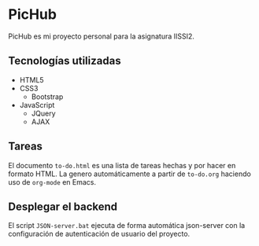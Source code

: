 # PicHub
PicHub es mi proyecto personal para la asignatura IISSI2.

## Tecnologías utilizadas
 - HTML5
 - CSS3
   - Bootstrap
 - JavaScript
   - JQuery
   - AJAX

## Tareas
El documento `to-do.html` es una lista de tareas hechas y por hacer en formato HTML. La genero automáticamente a partir de `to-do.org` haciendo uso de `org-mode` en Emacs.

## Desplegar el backend
El script `JSON-server.bat` ejecuta de forma automática json-server con la configuración de autenticación de usuario del proyecto.
